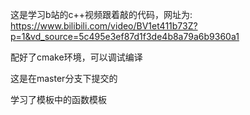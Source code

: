 <!--
 * @Description: 
 * @Author:  shang guan meng luo
 * @version: 
 * @Date: 2024-09-26 22:05:51
 * @LastEditTime: 2024-09-26 23:07:15
-->


这是学习b站的c++视频跟着敲的代码，网址为: https://www.bilibili.com/video/BV1et411b73Z?p=1&vd_source=5c495e3ef87d1f3de4b8a79a6b9360a1

配好了cmake环境，可以调试编译

这是在master分支下提交的

学习了模板中的函数模板